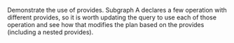 Demonstrate the use of provides. Subgraph A declares a few operation with different provides, so it is worth updating
the query to use each of those operation and see how that modifies the plan based on the provides (including a nested
provides).
